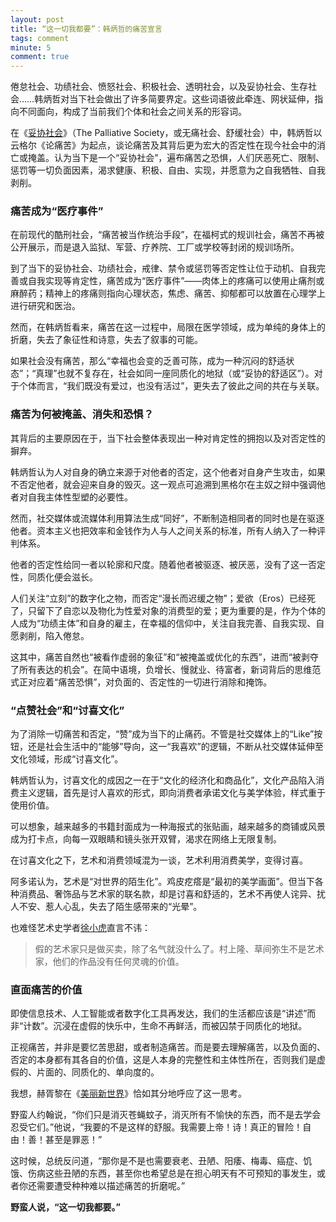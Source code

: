 ```yaml
---
layout: post
title: “这一切我都要”：韩炳哲的痛苦宣言
tags: comment
minute: 5
comment: true
---
```


倦怠社会、功绩社会、愤怒社会、积极社会、透明社会，以及妥协社会、生存社会……韩炳哲对当下社会做出了许多简要界定。这些词语彼此牵连、网状延伸，指向不同面向，构成了当前我们个体和社会之间关系的形容词。

在《[妥协社会](https://book.douban.com/subject/36148590/)》（The Palliative Society，或无痛社会、舒缓社会）中，韩炳哲以云格尔《论痛苦》为起点，谈论痛苦及其背后更为宏大的否定性在现今社会中的消亡或掩盖。认为当下是一个“妥协社会”，遍布痛苦之恐惧，人们厌恶死亡、限制、惩罚等一切负面因素，渴求健康、积极、自由、实现，并愿意为之自我牺牲、自我剥削。

### 痛苦成为“医疗事件”

在前现代的酷刑社会，“痛苦被当作统治手段”，在福柯式的规训社会，痛苦不再被公开展示，而是退入监狱、军营、疗养院、工厂或学校等封闭的规训场所。

到了当下的妥协社会、功绩社会，戒律、禁令或惩罚等否定性让位于动机、自我完善或自我实现等肯定性，痛苦成为“医疗事件”——肉体上的疼痛可以使用止痛剂或麻醉药；精神上的疼痛则指向心理状态，焦虑、痛苦、抑郁都可以放置在心理学上进行研究和医治。

然而，在韩炳哲看来，痛苦在这一过程中，局限在医学领域，成为单纯的身体上的折磨，失去了象征性和诗意，失去了叙事的可能。

如果社会没有痛苦，那么“幸福也会变的乏善可陈，成为一种沉闷的舒适状态”；“真理”也就不复存在，社会如同一座同质化的地狱（或“妥协的舒适区”）。对于个体而言，“我们既没有爱过，也没有活过”，更失去了彼此之间的共在与关联。

### 痛苦为何被掩盖、消失和恐惧？

其背后的主要原因在于，当下社会整体表现出一种对肯定性的拥抱以及对否定性的摒弃。

韩炳哲认为人对自身的确立来源于对他者的否定，这个他者对自身产生攻击，如果不否定他者，就会迎来自身的毁灭。这一观点可追溯到黑格尔在主奴之辩中强调他者对自我主体性型塑的必要性。

然而，社交媒体或流媒体利用算法生成“同好”，不断制造相同者的同时也是在驱逐他者。资本主义也把效率和金钱作为人与人之间关系的标准，所有人纳入了一种评判体系。

他者的否定性给同一者以轮廓和尺度。随着他者被驱逐、被厌恶，没有了这一否定性，同质化便会滋长。

人们关注“立刻”的数字化之物，而否定“漫长而迟缓之物”；爱欲（Eros）已经死了，只留下了自恋以及物化为性爱对象的消费型的爱；更为重要的是，作为个体的人成为“功绩主体”和自身的雇主，在幸福的信仰中，关注自我完善、自我实现、自愿剥削，陷入倦怠。

这其中，痛苦自然也“被看作虚弱的象征”和“被掩盖或优化的东西”，进而“被剥夺了所有表达的机会”。在简中语境，负增长、慢就业、待富者，新词背后的思维范式正对应着“痛苦恐惧”，对负面的、否定性的一切进行消除和掩饰。

### “点赞社会”和“讨喜文化”

为了消除一切痛苦和否定，“赞”成为当下的止痛药。不管是社交媒体上的“Like”按钮，还是社会生活中的“能够”导向，这一“我喜欢”的逻辑，不断从社交媒体延伸至文化领域，形成“讨喜文化”。

韩炳哲认为，讨喜文化的成因之一在于“文化的经济化和商品化”，文化产品陷入消费主义逻辑，首先是讨人喜欢的形式，即向消费者承诺文化与美学体验，样式重于使用价值。

可以想象，越来越多的书籍封面成为一种海报式的张贴画，越来越多的商铺或风景成为打卡点，向每一双眼睛和镜头张开双臂，渴求在网络上无限复制。

在讨喜文化之下，艺术和消费领域混为一谈，艺术利用消费美学，变得讨喜。

阿多诺认为，艺术是“对世界的陌生化”。鸡皮疙瘩是“最初的美学画面”。但当下各种消费品、奢饰品与艺术家的联名款，却是讨喜和舒适的，艺术不再使人诧异、扰人不安、惹人心乱，失去了陌生感带来的“光晕”。

也难怪艺术史学者[徐小虎](https://www.bilibili.com/video/BV1SZ4y1x7mU/?vd_source=15d2658154f425217ccffebf415efb23)直言不讳：

> 假的艺术家只是做买卖，除了名气就没什么了。村上隆、草间弥生不是艺术家，他们的作品没有任何灵魂的价值。

### 直面痛苦的价值

即使信息技术、人工智能或者数字化工具再发达，我们的生活都应该是“讲述”而非“计数”。沉浸在虚假的快乐中，生命不再鲜活，而被囚禁于同质化的地狱。

正视痛苦，并非是要忆苦思甜，或者制造痛苦。而是要去理解痛苦，以及负面的、否定的本身都有其各自的价值，这是人本身的完整性和主体性所在，否则我们是虚假的、片面的、同质化的、单向度的。

我想，赫胥黎在《[美丽新世界](https://book.douban.com/subject/1321789/)》恰如其分地呼应了这一思考。

野蛮人约翰说，“你们只是消灭苍蝇蚊子，消灭所有不愉快的东西，而不是去学会忍受它们。”他说，“我要的不是这样的舒服。我需要上帝！诗！真正的冒险！自由！善！甚至是罪恶！”

这时候，总统反问道，“那你是不是也需要衰老、丑陋、阳痿、梅毒、癌症、饥饿、伤病这些丑陋的东西，甚至你也希望总是在担心明天有不可预知的事发生，或者你还需要遭受种种难以描述痛苦的折磨呢。”

**野蛮人说，“这一切我都要。”**
